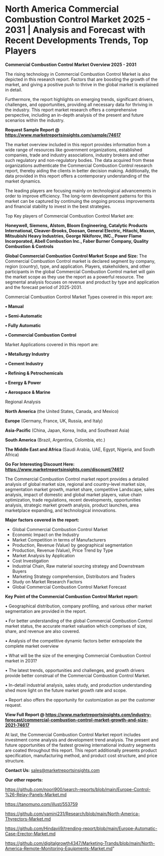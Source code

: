 # North America Commercial Combustion Control Market 2025 - 2031 | Analysis and Forecast with Recent Developments Trends, Top Players

<Strong> Commercial Combustion Control Market Overview 2025 - 2031</strong>

The rising technology in Commercial Combustion Control Market is also depicted in this research report. Factors that are boosting the growth of the market, and giving a positive push to thrive in the global market is explained in detail.

Furthermore, the report highlights on emerging trends, significant drivers, challenges, and opportunities, providing all necessary data for thriving in the industry. This report market research offers a comprehensive perspective, including an in-depth analysis of the present and future scenarios within the industry.

<strong>Request Sample Report @ <a href=https://www.marketreportsinsights.com/sample/74617>https://www.marketreportsinsights.com/sample/74617</a></strong>

The market overview included in this report provides information from a wide range of resources like government organizations, established companies, trade and industry associations, industry brokers and other such regulatory and non-regulatory bodies. The data acquired from these organizations authenticate the Commercial Combustion Control research report, thereby aiding the clients in better decision making. Additionally, the data provided in this report offers a contemporary understanding of the market dynamics.

The leading players are focusing mainly on technological advancements in order to improve efficiency. The long-term development patterns for this market can be captured by continuing the ongoing process improvements and financial stability to invest in the best strategies.

Top Key players of Commercial Combustion Control Market are:

<strong>Honeywell, Siemens, Alstom, Bloom Engineering, Catalytic Products International, Cleaver-Brooks, Doosan, General Electric, Hitachi, Maxon, Mitsubishi Heavy Industries, George Nikiforov, INC., Power Flame Incorporated, Abell Combustion Inc., Faber Burner Company, Quality Combustion & Controls</strong>

<strong><b>Global Commercial Combustion Control Market Scope and Size:</b></strong>
The Commercial Combustion Control market is declared segment by company, region (country), type, and application. Players, stakeholders, and other participants in the global Commercial Combustion Control market will gain the market scope as they use the report as a powerful resource. The segmental analysis focuses on revenue and product by type and application and the forecast period of 2025-2031.

Commercial Combustion Control Market Types covered in this report are:

<strong>• Manual

• Semi-Automatic

• Fully Automatic

• Commercial Combustion Control</strong>

Market Applications covered in this report are:

<strong>• Metallurgy Industry

• Cement Industry

• Refining & Petrochemicals

• Energy & Power

• Aerospace & Marine</strong> 

Regional Analysis

<strong>North America</strong> (the United States, Canada, and Mexico)

<strong>Europe</strong> (Germany, France, UK, Russia, and Italy)

<strong>Asia-Pacific</strong> (China, Japan, Korea, India, and Southeast Asia)

<strong>South America</strong> (Brazil, Argentina, Colombia, etc.)

<strong>The Middle East and Africa</strong> (Saudi Arabia, UAE, Egypt, Nigeria, and South Africa)

<strong>Go For Interesting Discount Here: <a href=https://www.marketreportsinsights.com/discount/74617>https://www.marketreportsinsights.com/discount/74617</a></strong>

The Commercial Combustion Control market report provides a detailed analysis of global market size, regional and country-level market size, segmentation market growth, market share, competitive Landscape, sales analysis, impact of domestic and global market players, value chain optimization, trade regulations, recent developments, opportunities analysis, strategic market growth analysis, product launches, area marketplace expanding, and technological innovations.

<strong><b>Major factors covered in the report:</b></strong>
<ul>
  <li>Global Commercial Combustion Control Market </li>
  <li>Economic Impact on the Industry</li>
  <li>Market Competition in terms of Manufacturers</li>
  <li>Production, Revenue (Value) by geographical segmentation</li>
  <li>Production, Revenue (Value), Price Trend by Type</li>
  <li>Market Analysis by Application</li>
  <li>Cost Investigation</li>
  <li>Industrial Chain, Raw material sourcing strategy and Downstream Buyers</li>
  <li>Marketing Strategy comprehension, Distributors and Traders</li>
  <li>Study on Market Research Factors</li>
  <li>Global Commercial Combustion Control Market Forecast</li>
</ul>

<strong><b>Key Point of the Commercial Combustion Control Market report:</b></strong>

• Geographical distribution, company profiling, and various other market segmentation are provided in the report.

• For better understanding of the global Commercial Combustion Control market status, the accurate market valuation which comprises of size, share, and revenue are also covered.

• Analysis of the competitive dynamic factors better extrapolate the complete market overview

• What will be the size of the emerging Commercial Combustion Control market in 2031?

• The latest trends, opportunities and challenges, and growth drivers provide better construal of the Commercial Combustion Control Market.

• In-detail industrial analysis, sales study, and production understanding shed more light on the future market growth rate and scope.

• Report also offers the opportunity for customization as per the customer request.

<strong><b>View Full Report @ <a href=https://www.marketreportsinsights.com/industry-forecast/commercial-combustion-control-market-growth-and-size-2021-74617>https://www.marketreportsinsights.com/industry-forecast/commercial-combustion-control-market-growth-and-size-2021-74617</a></b></strong>


At last, the Commercial Combustion Control Market report includes investment come analysis and development trend analysis. The present and future opportunities of the fastest growing international industry segments are coated throughout this report. This report additionally presents product specification, manufacturing method, and product cost structure, and price structure.

<strong>Contact Us:</strong>
sales@marketreportsinsights.com

<strong>Our other reports:</strong>

<a href=https://github.com/noori900/search-reports/blob/main/Europe-Control-%26-Relay-Panels-Market.md>https://github.com/noori900/search-reports/blob/main/Europe-Control-%26-Relay-Panels-Market.md</a>

<a href=https://tanomuno.com/illust/553759>https://tanomuno.com/illust/553759</a>

<a href=https://github.com/yamini231/Research/blob/main/North-America-Thyrectors-Market.md>https://github.com/yamini231/Research/blob/main/North-America-Thyrectors-Market.md</a>

<a href=https://github.com/Hindavii9/trending-report/blob/main/Europe-Automatic-Case-Erector-Market.md>https://github.com/Hindavii9/trending-report/blob/main/Europe-Automatic-Case-Erector-Market.md</a>

<a href=https://github.com/digitalgrowth4347/Marketing-Trands/blob/main/North-America-Remote-Monitoring-Equipments-Market.md>https://github.com/digitalgrowth4347/Marketing-Trands/blob/main/North-America-Remote-Monitoring-Equipments-Market.md</a>"
